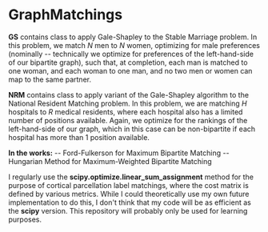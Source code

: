 # GraphMatchings

**GS** contains class to apply Gale-Shapley to the Stable Marriage problem.  In this problem, we match *N* men to *N* women, optimizing for male preferences (nominally -- technically we optimize for preferences of the left-hand-side of our bipartite graph), such that, at completion, each man is matched to one woman, and each woman to one man, and no two men or women can map to the same partner.

**NRM**  contains class to apply variant of the Gale-Shapley algorithm to the National Resident Matching problem.  In this problem, we are matching *H* hospitals to *R* medical residents, where each hospital also has a limited number of positions available.  Again, we optimize for the rankings of the left-hand-side of our graph, which in this case can be non-bipartite if each hospital has more than 1 position available.

**In the works:**
 -- Ford-Fulkerson for Maximum Bipartite Matching
 -- Hungarian Method for Maximum-Weighted Bipartite Matching
 
I regularly use the **scipy.optimize.linear_sum_assignment** method for the purpose of cortical parcellation label matchings, where the cost matrix is defined by various metrics.  While I could theoretically use my own future implementation to do this, I don't think that my code will be as efficient as the **scipy** version.  This repository will probably only be used for learning purposes.
